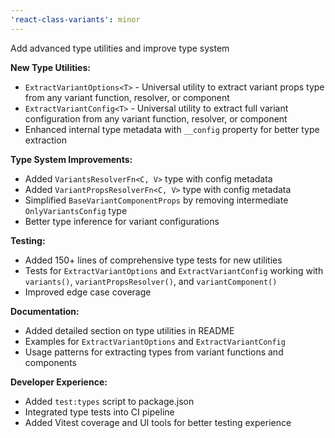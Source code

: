 ```yaml
---
'react-class-variants': minor
---
```


Add advanced type utilities and improve type system

**New Type Utilities:**
- `ExtractVariantOptions<T>` - Universal utility to extract variant props type from any variant function, resolver, or component
- `ExtractVariantConfig<T>` - Universal utility to extract full variant configuration from any variant function, resolver, or component
- Enhanced internal type metadata with `__config` property for better type extraction

**Type System Improvements:**
- Added `VariantsResolverFn<C, V>` type with config metadata
- Added `VariantPropsResolverFn<C, V>` type with config metadata
- Simplified `BaseVariantComponentProps` by removing intermediate `OnlyVariantsConfig` type
- Better type inference for variant configurations

**Testing:**
- Added 150+ lines of comprehensive type tests for new utilities
- Tests for `ExtractVariantOptions` and `ExtractVariantConfig` working with `variants()`, `variantPropsResolver()`, and `variantComponent()`
- Improved edge case coverage

**Documentation:**
- Added detailed section on type utilities in README
- Examples for `ExtractVariantOptions` and `ExtractVariantConfig`
- Usage patterns for extracting types from variant functions and components

**Developer Experience:**
- Added `test:types` script to package.json
- Integrated type tests into CI pipeline
- Added Vitest coverage and UI tools for better testing experience
